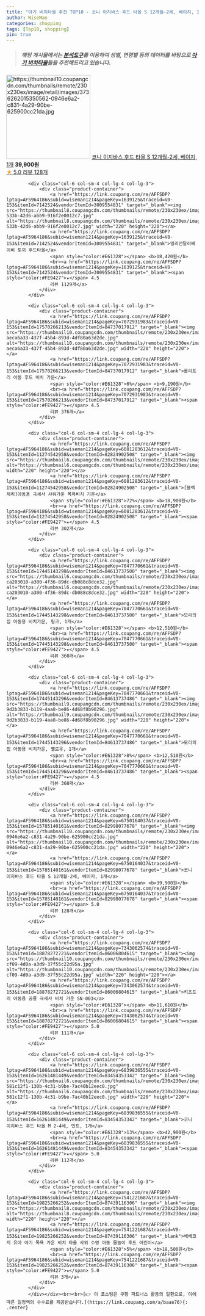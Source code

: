 ```yaml
---
title: "아기 비치타올 추천 TOP10 - 코니 이지바스 후드 타올 S 12개월-2세, 베이지, 1개"
author: WiseMan
categories: shopping
tags: [Top10, shopping]
pin: true
---
```


> ##### 해당 게시물에서는 [**분석도구**](https://itemscout.io/)를 이용하여 **성별**, **연령별** 등의 데이터를 바탕으로 [**아기 비치타올**](https://link.coupang.com/a/baae76)들을 추천해드리고 있습니다.
<div class="container"><div class="row">
            <div class="col-6 col-sm-4 col-lg-4 col-lg-3">
                <div class="product-container">
                    <a href="https://link.coupang.com/re/AFFSDP?lptag=AF5964186&subid=wiseman1214&pageKey=6750164037&traceid=V0-153&itemId=15785140161&vendorItemId=82998077678" target="_blank"><img src="https://thumbnail10.coupangcdn.com/thumbnails/remote/230x230ex/image/retail/images/3736262015350562-0946e6a2-c831-4a29-90be-625900cc21da.jpg" alt="https://thumbnail10.coupangcdn.com/thumbnails/remote/230x230ex/image/retail/images/3736262015350562-0946e6a2-c831-4a29-90be-625900cc21da.jpg" width="220" height="220"></a>
                    <a href="https://link.coupang.com/re/AFFSDP?lptag=AF5964186&subid=wiseman1214&pageKey=6750164037&traceid=V0-153&itemId=15785140161&vendorItemId=82998077678" target="_blank">코니 이지바스 후드 타올 S 12개월-2세, 베이지, 1개</a>
                    <span style="color:#E61328"></span> <b>39,900원</b>
                    <br><a href="https://link.coupang.com/re/AFFSDP?lptag=AF5964186&subid=wiseman1214&pageKey=6750164037&traceid=V0-153&itemId=15785140161&vendorItemId=82998077678" target="_blank"><span style="color:#FE9427">★</span> 5.0
                    리뷰 128개</a>
                </div>
            </div>
            
            <div class="col-6 col-sm-4 col-lg-4 col-lg-3">
                <div class="product-container">
                    <a href="https://link.coupang.com/re/AFFSDP?lptag=AF5964186&subid=wiseman1214&pageKey=1639125&traceid=V0-153&itemId=7142524&vendorItemId=3009554831" target="_blank"><img src="https://thumbnail8.coupangcdn.com/thumbnails/remote/230x230ex/image/product/image/vendoritem/2017/08/25/3009554831/b381522e-533b-42d6-abb9-916f2e0012c7.jpg" alt="https://thumbnail8.coupangcdn.com/thumbnails/remote/230x230ex/image/product/image/vendoritem/2017/08/25/3009554831/b381522e-533b-42d6-abb9-916f2e0012c7.jpg" width="220" height="220"></a>
                    <a href="https://link.coupang.com/re/AFFSDP?lptag=AF5964186&subid=wiseman1214&pageKey=1639125&traceid=V0-153&itemId=7142524&vendorItemId=3009554831" target="_blank">밀리언달러베이비 토끼 후드타올</a>
                    <span style="color:#E61328"></span> <b>18,420원</b>
                    <br><a href="https://link.coupang.com/re/AFFSDP?lptag=AF5964186&subid=wiseman1214&pageKey=1639125&traceid=V0-153&itemId=7142524&vendorItemId=3009554831" target="_blank"><span style="color:#FE9427">★</span> 4.5
                    리뷰 1129개</a>
                </div>
            </div>
            
            <div class="col-6 col-sm-4 col-lg-4 col-lg-3">
                <div class="product-container">
                    <a href="https://link.coupang.com/re/AFFSDP?lptag=AF5964186&subid=wiseman1214&pageKey=7072931983&traceid=V0-153&itemId=17570266213&vendorItemId=84737017912" target="_blank"><img src="https://thumbnail10.coupangcdn.com/thumbnails/remote/230x230ex/image/retail/images/5641563553110315-aeca6a33-437f-45b4-893d-4df80a63d2de.jpg" alt="https://thumbnail10.coupangcdn.com/thumbnails/remote/230x230ex/image/retail/images/5641563553110315-aeca6a33-437f-45b4-893d-4df80a63d2de.jpg" width="220" height="220"></a>
                    <a href="https://link.coupang.com/re/AFFSDP?lptag=AF5964186&subid=wiseman1214&pageKey=7072931983&traceid=V0-153&itemId=17570266213&vendorItemId=84737017912" target="_blank">롤리트리 아동 후드 비치 가운</a>
                    <span style="color:#E61328">6%</span> <b>9,190원</b>
                    <br><a href="https://link.coupang.com/re/AFFSDP?lptag=AF5964186&subid=wiseman1214&pageKey=7072931983&traceid=V0-153&itemId=17570266213&vendorItemId=84737017912" target="_blank"><span style="color:#FE9427">★</span> 4.5
                    리뷰 376개</a>
                </div>
            </div>
            
            <div class="col-6 col-sm-4 col-lg-4 col-lg-3">
                <div class="product-container">
                    <a href="https://link.coupang.com/re/AFFSDP?lptag=AF5964186&subid=wiseman1214&pageKey=6081283612&traceid=V0-153&itemId=11274542958&vendorItemId=82824902508" target="_blank"><img src="https://thumbnail6.coupangcdn.com/thumbnails/remote/230x230ex/image/vendor_inventory/1723/d63a5252e2fa02fdcf6b366159391e177b7c513aa97f45cb4646898145cd.jpg" alt="https://thumbnail6.coupangcdn.com/thumbnails/remote/230x230ex/image/vendor_inventory/1723/d63a5252e2fa02fdcf6b366159391e177b7c513aa97f45cb4646898145cd.jpg" width="220" height="220"></a>
                    <a href="https://link.coupang.com/re/AFFSDP?lptag=AF5964186&subid=wiseman1214&pageKey=6081283612&traceid=V0-153&itemId=11274542958&vendorItemId=82824902508" target="_blank">[블랙체리]아동용 극세사 샤워가운 목욕비치 기운</a>
                    <span style="color:#E61328">72%</span> <b>18,900원</b>
                    <br><a href="https://link.coupang.com/re/AFFSDP?lptag=AF5964186&subid=wiseman1214&pageKey=6081283612&traceid=V0-153&itemId=11274542958&vendorItemId=82824902508" target="_blank"><span style="color:#FE9427">★</span> 4.5
                    리뷰 302개</a>
                </div>
            </div>
            
            <div class="col-6 col-sm-4 col-lg-4 col-lg-3">
                <div class="product-container">
                    <a href="https://link.coupang.com/re/AFFSDP?lptag=AF5964186&subid=wiseman1214&pageKey=7047770661&traceid=V0-153&itemId=17445143298&vendorItemId=84613737500" target="_blank"><img src="https://thumbnail6.coupangcdn.com/thumbnails/remote/230x230ex/image/retail/images/2528769640187141-ca203010-a300-4f36-89dc-db088c8dce32.jpg" alt="https://thumbnail6.coupangcdn.com/thumbnails/remote/230x230ex/image/retail/images/2528769640187141-ca203010-a300-4f36-89dc-db088c8dce32.jpg" width="220" height="220"></a>
                    <a href="https://link.coupang.com/re/AFFSDP?lptag=AF5964186&subid=wiseman1214&pageKey=7047770661&traceid=V0-153&itemId=17445143298&vendorItemId=84613737500" target="_blank">모리의집 아동용 비치가운, 핑크, 1개</a>
                    <span style="color:#E61328"></span> <b>12,510원</b>
                    <br><a href="https://link.coupang.com/re/AFFSDP?lptag=AF5964186&subid=wiseman1214&pageKey=7047770661&traceid=V0-153&itemId=17445143298&vendorItemId=84613737500" target="_blank"><span style="color:#FE9427">★</span> 4.5
                    리뷰 360개</a>
                </div>
            </div>
            
            <div class="col-6 col-sm-4 col-lg-4 col-lg-3">
                <div class="product-container">
                    <a href="https://link.coupang.com/re/AFFSDP?lptag=AF5964186&subid=wiseman1214&pageKey=7047770661&traceid=V0-153&itemId=17445143296&vendorItemId=84613737486" target="_blank"><img src="https://thumbnail9.coupangcdn.com/thumbnails/remote/230x230ex/image/retail/images/2529415896650038-9d2b3833-b119-4aa8-be86-4d68f8b90296.jpg" alt="https://thumbnail9.coupangcdn.com/thumbnails/remote/230x230ex/image/retail/images/2529415896650038-9d2b3833-b119-4aa8-be86-4d68f8b90296.jpg" width="220" height="220"></a>
                    <a href="https://link.coupang.com/re/AFFSDP?lptag=AF5964186&subid=wiseman1214&pageKey=7047770661&traceid=V0-153&itemId=17445143296&vendorItemId=84613737486" target="_blank">모리의집 아동용 비치가운, 옐로우, 1개</a>
                    <span style="color:#E61328">8%</span> <b>12,510원</b>
                    <br><a href="https://link.coupang.com/re/AFFSDP?lptag=AF5964186&subid=wiseman1214&pageKey=7047770661&traceid=V0-153&itemId=17445143296&vendorItemId=84613737486" target="_blank"><span style="color:#FE9427">★</span> 4.5
                    리뷰 360개</a>
                </div>
            </div>
            
            <div class="col-6 col-sm-4 col-lg-4 col-lg-3">
                <div class="product-container">
                    <a href="https://link.coupang.com/re/AFFSDP?lptag=AF5964186&subid=wiseman1214&pageKey=6750164037&traceid=V0-153&itemId=15785140161&vendorItemId=82998077678" target="_blank"><img src="https://thumbnail10.coupangcdn.com/thumbnails/remote/230x230ex/image/retail/images/3736262015350562-0946e6a2-c831-4a29-90be-625900cc21da.jpg" alt="https://thumbnail10.coupangcdn.com/thumbnails/remote/230x230ex/image/retail/images/3736262015350562-0946e6a2-c831-4a29-90be-625900cc21da.jpg" width="220" height="220"></a>
                    <a href="https://link.coupang.com/re/AFFSDP?lptag=AF5964186&subid=wiseman1214&pageKey=6750164037&traceid=V0-153&itemId=15785140161&vendorItemId=82998077678" target="_blank">코니 이지바스 후드 타올 S 12개월-2세, 베이지, 1개</a>
                    <span style="color:#E61328"></span> <b>39,900원</b>
                    <br><a href="https://link.coupang.com/re/AFFSDP?lptag=AF5964186&subid=wiseman1214&pageKey=6750164037&traceid=V0-153&itemId=15785140161&vendorItemId=82998077678" target="_blank"><span style="color:#FE9427">★</span> 5.0
                    리뷰 128개</a>
                </div>
            </div>
            
            <div class="col-6 col-sm-4 col-lg-4 col-lg-3">
                <div class="product-container">
                    <a href="https://link.coupang.com/re/AFFSDP?lptag=AF5964186&subid=wiseman1214&pageKey=7343062574&traceid=V0-153&itemId=18878272721&vendorItemId=86006804615" target="_blank"><img src="https://thumbnail10.coupangcdn.com/thumbnails/remote/230x230ex/image/retail/images/2023/05/18/17/5/e0be5027-cf09-4d0a-a3d9-37f55c22d95a.jpg" alt="https://thumbnail10.coupangcdn.com/thumbnails/remote/230x230ex/image/retail/images/2023/05/18/17/5/e0be5027-cf09-4d0a-a3d9-37f55c22d95a.jpg" width="220" height="220"></a>
                    <a href="https://link.coupang.com/re/AFFSDP?lptag=AF5964186&subid=wiseman1214&pageKey=7343062574&traceid=V0-153&itemId=18878272721&vendorItemId=86006804615" target="_blank">키즈트리 아동용 공룡 극세사 비치 가운 SN-003</a>
                    <span style="color:#E61328"></span> <b>11,610원</b>
                    <br><a href="https://link.coupang.com/re/AFFSDP?lptag=AF5964186&subid=wiseman1214&pageKey=7343062574&traceid=V0-153&itemId=18878272721&vendorItemId=86006804615" target="_blank"><span style="color:#FE9427">★</span> 5.0
                    리뷰 111개</a>
                </div>
            </div>
            
            <div class="col-6 col-sm-4 col-lg-4 col-lg-3">
                <div class="product-container">
                    <a href="https://link.coupang.com/re/AFFSDP?lptag=AF5964186&subid=wiseman1214&pageKey=6839836555&traceid=V0-153&itemId=16261481449&vendorItemId=83454353342" target="_blank"><img src="https://thumbnail6.coupangcdn.com/thumbnails/remote/230x230ex/image/retail/images/3321028632853687-581c12f1-130b-4c31-b9be-7ac40b12eec0.jpg" alt="https://thumbnail6.coupangcdn.com/thumbnails/remote/230x230ex/image/retail/images/3321028632853687-581c12f1-130b-4c31-b9be-7ac40b12eec0.jpg" width="220" height="220"></a>
                    <a href="https://link.coupang.com/re/AFFSDP?lptag=AF5964186&subid=wiseman1214&pageKey=6839836555&traceid=V0-153&itemId=16261481449&vendorItemId=83454353342" target="_blank">코니 이지바스 후드 타올 M 2-4세, 민트, 1개</a>
                    <span style="color:#E61328">13%</span> <b>42,900원</b>
                    <br><a href="https://link.coupang.com/re/AFFSDP?lptag=AF5964186&subid=wiseman1214&pageKey=6839836555&traceid=V0-153&itemId=16261481449&vendorItemId=83454353342" target="_blank"><span style="color:#FE9427">★</span> 5.0
                    리뷰 112개</a>
                </div>
            </div>
            
            <div class="col-6 col-sm-4 col-lg-4 col-lg-3">
                <div class="product-container">
                    <a href="https://link.coupang.com/re/AFFSDP?lptag=AF5964186&subid=wiseman1214&pageKey=7541221687&traceid=V0-153&itemId=19825266252&vendorItemId=87439116306" target="_blank"><img src="https://thumbnail8.coupangcdn.com/thumbnails/remote/230x230ex/image/vendor_inventory/d58f/51b1e9d3b9b10e969dabd3be24388d9dc042ab711582ba961d88861b354d.jpg" alt="https://thumbnail8.coupangcdn.com/thumbnails/remote/230x230ex/image/vendor_inventory/d58f/51b1e9d3b9b10e969dabd3be24388d9dc042ab711582ba961d88861b354d.jpg" width="220" height="220"></a>
                    <a href="https://link.coupang.com/re/AFFSDP?lptag=AF5964186&subid=wiseman1214&pageKey=7541221687&traceid=V0-153&itemId=19825266252&vendorItemId=87439116306" target="_blank">베베코지 유아 아기 목욕 가운 비치 타올 샤워 수영 아동 물놀이 후드 어린이</a>
                    <span style="color:#E61328">5%</span> <b>18,500원</b>
                    <br><a href="https://link.coupang.com/re/AFFSDP?lptag=AF5964186&subid=wiseman1214&pageKey=7541221687&traceid=V0-153&itemId=19825266252&vendorItemId=87439116306" target="_blank"><span style="color:#FE9427">★</span> 5.0
                    리뷰 3개</a>
                </div>
            </div>
            </div></div><br><br>[👉 이 포스팅은 쿠팡 파트너스 활동의 일환으로, 이에 따른 일정액의 수수료를 제공받습니다.](https://link.coupang.com/a/baae76){: .center}